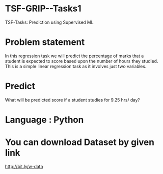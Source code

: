 # TSF-GRIP--Tasks1
TSF-Tasks: Prediction using Supervised ML 

# Problem statement
In this regression task we will predict the percentage of marks that a student is expected to score based upon the number of hours they studied. This is a simple linear regression task as it involves just two variables.

# Predict
What will be predicted score if a student studies for 9.25 hrs/ day?

# Language : Python

# You can download Dataset by given link
http://bit.ly/w-data
